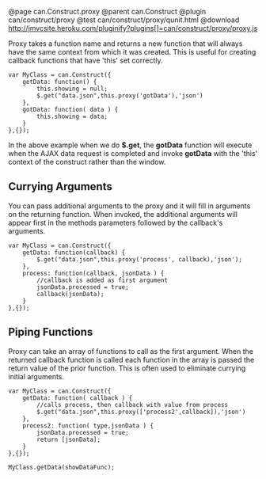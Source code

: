@page can.Construct.proxy
@parent can.Construct
@plugin can/construct/proxy
@test can/construct/proxy/qunit.html
@download http://jmvcsite.heroku.com/pluginify?plugins[]=can/construct/proxy/proxy.js

Proxy takes a function name and returns a new function that
will always have the same context from which it was created.
This is useful for creating callback functions that have 'this' 
set correctly.

	var MyClass = can.Construct({
		getData: function() {
			this.showing = null;
			$.get("data.json",this.proxy('gotData'),'json')
		},
		gotData: function( data ) {
			this.showing = data;
		}
	},{});
	
In the above example when we do __$.get__, the __gotData__ function
will execute when the AJAX data request is completed and
invoke __gotData__ with the 'this' context of the construct rather
than the window.

## Currying Arguments

You can pass additional arguments to the proxy and it will 
fill in arguments on the returning function.  When invoked,
the additional arguments will appear first in the methods
parameters followed by the callback's arguments.

	var MyClass = can.Construct({
		getData: function(callback) {
			$.get("data.json",this.proxy('process', callback),'json');
		},
		process: function(callback, jsonData ) {
			//callback is added as first argument
			jsonData.processed = true;
			callback(jsonData);
		}
	},{});
	
## 	Piping Functions

Proxy can take an array of functions to call as 
the first argument.  When the returned callback function
is called each function in the array is passed the return 
value of the prior function.  This is often used
to eliminate currying initial arguments.

	var MyClass = can.Construct({
		getData: function( callback ) {
			//calls process, then callback with value from process
			$.get("data.json",this.proxy(['process2',callback]),'json') 
		},
		process2: function( type,jsonData ) {
			jsonData.processed = true;
			return [jsonData];
		}
	},{});
	
	MyClass.getData(showDataFunc);
